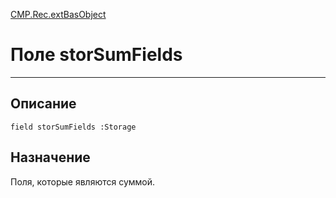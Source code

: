 ﻿---
Link: CMP.Rec.extBasObject.@storSumFields
---

<!---  Навигация
[Имя проекта](#) :
-->
[CMP.Rec.extBasObject](Default)

# Поле storSumFields
---

## Описание

    field storSumFields :Storage

<!--
## Аргументы{#Args}

### Аргумент1

Описание аргумента 1
-->

## Назначение

Поля, которые являются суммой.

<!--
## Пример

    storSumFields...
-->

